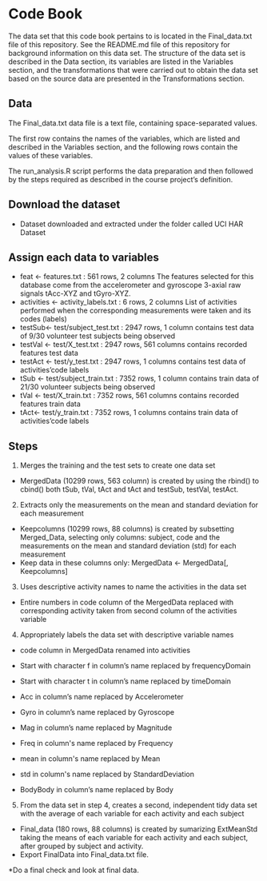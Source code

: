 # Code Book

The data set that this code book pertains to is located in the Final_data.txt file of this repository. See the README.md file of this repository for background information on this data set.
The structure of the data set is described in the Data section, its variables are listed in the Variables section, and the transformations that were carried out to obtain the data set based on the source data are presented in the Transformations section.

## Data

The Final_data.txt data file is a text file, containing space-separated values.

The first row contains the names of the variables, which are listed and described in the Variables section, and the following rows contain the values of these variables.

The run_analysis.R script performs the data preparation and then followed by the steps required as described in the course project’s definition.


## Download the dataset
* Dataset downloaded and extracted under the folder called UCI HAR Dataset


## Assign each data to variables
* feat <- features.txt : 561 rows, 2 columns 
The features selected for this database come from the accelerometer and gyroscope 3-axial raw signals tAcc-XYZ and tGyro-XYZ.
* activities <- activity_labels.txt : 6 rows, 2 columns 
List of activities performed when the corresponding measurements were taken and its codes (labels)
* testSub<- test/subject_test.txt : 2947 rows, 1 column 
contains test data of 9/30 volunteer test subjects being observed
* testVal <- test/X_test.txt : 2947 rows, 561 columns 
contains recorded features test data
* testAct <- test/y_test.txt : 2947 rows, 1 columns 
contains test data of activities’code labels
* tSub <- test/subject_train.txt : 7352 rows, 1 column 
contains train data of 21/30 volunteer subjects being observed
* tVal <- test/X_train.txt : 7352 rows, 561 columns 
contains recorded features train data
* tAct<- test/y_train.txt : 7352 rows, 1 columns 
contains train data of activities’code labels

## Steps
1. Merges the training and the test sets to create one data set

* MergedData (10299 rows, 563 column) is created by using the rbind() to cbind() both tSub, tVal, tAct and tAct and testSub, testVal, testAct.


2. Extracts only the measurements on the mean and standard deviation for each measurement
* Keepcolumns (10299 rows, 88 columns) is created by subsetting Merged_Data, selecting only columns: subject, code and the measurements on the mean and standard deviation (std) for each measurement
* Keep data in these columns only: MergedData  <- MergedData[, Keepcolumns]
3. Uses descriptive activity names to name the activities in the data set
* Entire numbers in code column of the MergedData replaced with corresponding activity taken from second column of the activities variable

4. Appropriately labels the data set with descriptive variable names
* code column in MergedData renamed into activities

* Start with character f in column’s name replaced by frequencyDomain
* Start with character t in column’s name replaced by timeDomain
* Acc in column’s name replaced by Accelerometer
* Gyro in column’s name replaced by Gyroscope
* Mag in column’s name replaced by Magnitude
* Freq in column's name replaced by Frequency
* mean in column's name replaced by Mean
* std in column's name replaced by StandardDeviation
* BodyBody in column’s name replaced by Body

5. From the data set in step 4, creates a second, independent tidy data set with the average of each variable for each activity and each subject
* Final_data (180 rows, 88 columns) is created by sumarizing ExtMeanStd taking the means of each variable for each activity and each subject, after grouped by subject and activity.
* Export FinalData into Final_data.txt file.

*Do a final check and look at final data.

